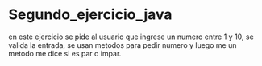 # Segundo_ejercicio_java
en este ejercicio se pide al usuario que ingrese un numero entre 1 y 10, se valida la entrada, se usan
metodos para pedir numero y luego me un metodo me dice si es par o impar. 

